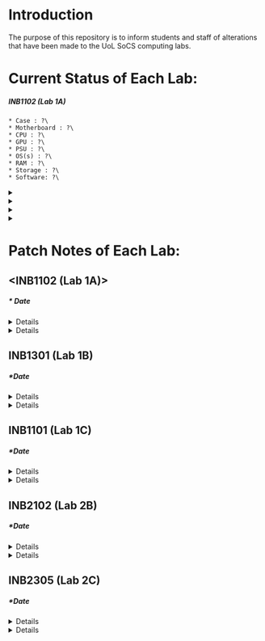# Introduction
The purpose of this repository is to inform students and staff of alterations that have been made to the UoL SoCS computing labs.

# Current Status of Each Lab:
##### INB1102 (Lab 1A)
    * Case : ?\  
    * Motherboard : ?\  
    * CPU : ?\
    * GPU : ?\  
    * PSU : ?\ 
    * OS(s) : ?\  
    * RAM : ?\
    * Storage : ?\  
    * Software: ?\ 

<details>
    <summary><INB1301 (Lab 1B)></summary>
    * Case : ?  
    * Motherboard : ?  
    * CPU : ?  
    * GPU : ?  
    * PSU : ?  
    * OS(s) : ?  
    * RAM : ?  
    * Storage : ?  
    * Software: ?  
</details>
  
<details>
    <summary><INB1101 (Lab 1C)></summary>
    * Case : ?  
    * Motherboard : ?  
    * CPU : ?  
    * GPU : ?  
    * PSU : ?  
    * OS(s) : ?  
    * RAM : ?  
    * Storage : ?  
    * Software: ?  
</details>
  
<details>
    <summary><INB2102 (Lab 2B)></summary>
    * Case : ?  
    * Motherboard : ?  
    * CPU : ?  
    * GPU : ?  
    * PSU : ?  
    * OS(s) : ?  
    * RAM : ?  
    * Storage : ?  
    * Software: ?  
</details>
  
<details>
    <summary><INB2305 (Lab 2C)></summary>
    * Case : ?  
    * Motherboard : ?  
    * CPU : ?  
    * GPU : ?  
    * PSU : ?  
    * OS(s) : ?  
    * RAM : ?  
    * Storage : ?  
    * Software: ? 
</details>

# Patch Notes of Each Lab:
## <INB1102 (Lab 1A)>
##### * Date  
<details>
  Details of Patch Here!
</details>

<details>
  Details of Patch Here!
</details>

## INB1301 (Lab 1B)
##### *Date  
<details>
  Details of Patch Here!
</details>

<details>
  Details of Patch Here!
</details>

## INB1101 (Lab 1C)
##### *Date  
<details>
  Details of Patch Here!
</details>

<details>
  Details of Patch Here!
</details>

## INB2102 (Lab 2B)
##### *Date  
<details>
  Details of Patch Here!
</details>

<details>
  Details of Patch Here!
</details>

## INB2305 (Lab 2C)
##### *Date  
<details>
  Details of Patch Here!
</details>

<details>
  Details of Patch Here!
</details>
